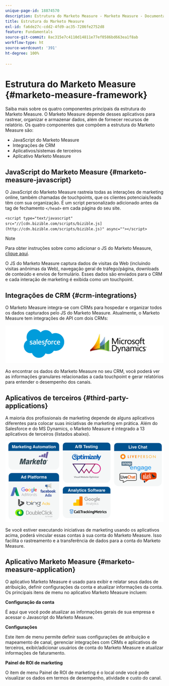 ```yaml
---
unique-page-id: 18874570
description: Estrutura do Marketo Measure - Marketo Measure - Documentação do produto
title: Estrutura do Marketo Measure
exl-id: fa6de27c-cdd2-4fd9-ac35-7286fe2752d8
feature: Fundamentals
source-git-commit: 8ac315e7c4110d14811e77ef0586bd663ea1f8ab
workflow-type: ht
source-wordcount: '391'
ht-degree: 100%

---
```


# Estrutura do Marketo Measure {#marketo-measure-framework}

Saiba mais sobre os quatro componentes principais da estrutura do Marketo Measure. O Marketo Measure depende desses aplicativos para rastrear, organizar e armazenar dados, além de fornecer recursos de relatório. Os quatro componentes que compõem a estrutura do Marketo Measure são:

* JavaScript do Marketo Measure
* Integrações de CRM
* Aplicativos/sistemas de terceiros
* Aplicativo Marketo Measure

## JavaScript do Marketo Measure {#marketo-measure-javascript}

O JavaScript do Marketo Measure rastreia todas as interações de marketing online, também chamadas de touchpoints, que os clientes potenciais/leads têm com sua organização. É um script personalizado adicionado antes da tag de fechamento `</head>` em cada página do seu site.

`<script type="text/javascript" src="//[cdn.bizible.com/scripts/bizible.js](http://cdn.bizible.com/scripts/bizible.js)" async=""></script>`

>[!NOTE]
>
>Para obter instruções sobre como adicionar o JS do Marketo Measure, [clique aqui](/help/marketo-measure-tracking/setting-up-tracking/adding-marketo-measure-script.md).

O JS do Marketo Measure captura dados de visitas da Web (incluindo visitas anônimas da Web), navegação geral de tráfego/página, downloads de conteúdo e envios de formulário. Esses dados são enviados para o CRM e cada interação de marketing é exibida como um touchpoint.

## Integrações de CRM {#crm-integrations}

O Marketo Measure integra-se com CRMs para hospedar e organizar todos os dados capturados pelo JS do Marketo Measure. Atualmente, o Marketo Measure tem integrações de API com dois CRMs:

![](assets/1-2.png)

Ao encontrar os dados do Marketo Measure no seu CRM, você poderá ver as informações granulares relacionadas a cada touchpoint e gerar relatórios para entender o desempenho dos canais.

## Aplicativos de terceiros {#third-party-applications}

A maioria dos profissionais de marketing depende de alguns aplicativos diferentes para colocar suas iniciativas de marketing em prática. Além do Salesforce e do MS Dynamics, o Marketo Measure é integrado a 13 aplicativos de terceiros (listados abaixo).

![](assets/2-1.png)

Se você estiver executando iniciativas de marketing usando os aplicativos acima, poderá vincular essas contas à sua conta do Marketo Measure. Isso facilita o rastreamento e a transferência de dados para a conta do Marketo Measure.

## Aplicativo Marketo Measure {#marketo-measure-application}

O aplicativo Marketo Measure é usado para exibir e relatar seus dados de atribuição, definir configurações da conta e atualizar informações da conta. Os principais itens de menu no aplicativo Marketo Measure incluem:

**Configuração da conta**

É aqui que você pode atualizar as informações gerais de sua empresa e acessar o Javascript do Marketo Measure.

**Configurações**

Este item de menu permite definir suas configurações de atribuição e mapeamento de canal, gerenciar integrações com CRMs e aplicativos de terceiros, exibir/adicionar usuários de conta do Marketo Measure e atualizar informações de faturamento.

**Painel de ROI de marketing**

O item de menu Painel de ROI de marketing é o local onde você pode visualizar os dados em termos de desempenho, atividade e custo do canal.
